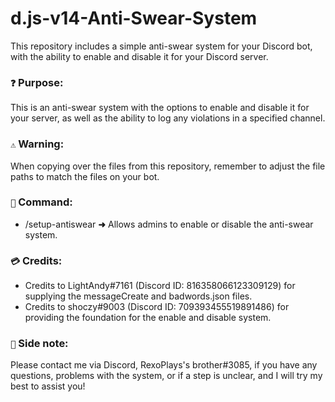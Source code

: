 # d.js-v14-Anti-Swear-System
This repository includes a simple anti-swear system for your Discord bot, with the ability to enable and disable it for your Discord server.

### `❓` **Purpose:**
This is an anti-swear system with the options to enable and disable it for your server, as well as the ability to log any violations in a specified channel.

### `⚠️` **Warning:**
When copying over the files from this repository, remember to adjust the file paths to match the files on your bot.

### `🔧` **Command:**
- /setup-antiswear **➜** Allows admins to enable or disable the anti-swear system.

### `💳` **Credits:**
- Credits to LightAndy#7161 (Discord ID: 816358066123309129) for supplying the messageCreate and badwords.json files.
- Credits to shoczy#9003 (Discord ID: 709393455519891486) for providing the foundation for the enable and disable system.

### `📝` **Side note:**
Please contact me via Discord, RexoPlays's brother#3085, if you have any questions, problems with the system, or if a step is unclear, and I will try my best to assist you!
